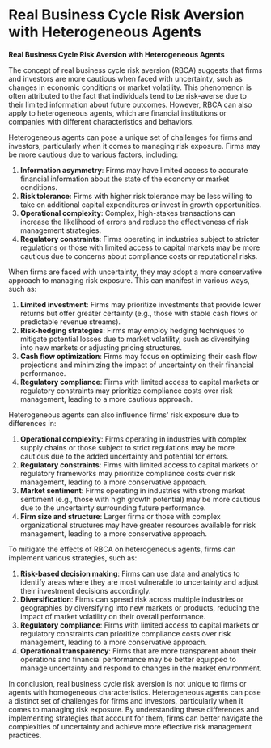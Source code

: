 # Real Business Cycle Risk Aversion with Heterogeneous Agents

**Real Business Cycle Risk Aversion with Heterogeneous Agents**

The concept of real business cycle risk aversion (RBCA) suggests that firms and investors are more cautious when faced with uncertainty, such as changes in economic conditions or market volatility. This phenomenon is often attributed to the fact that individuals tend to be risk-averse due to their limited information about future outcomes. However, RBCA can also apply to heterogeneous agents, which are financial institutions or companies with different characteristics and behaviors.

Heterogeneous agents can pose a unique set of challenges for firms and investors, particularly when it comes to managing risk exposure. Firms may be more cautious due to various factors, including:

1. **Information asymmetry**: Firms may have limited access to accurate financial information about the state of the economy or market conditions.
2. **Risk tolerance**: Firms with higher risk tolerance may be less willing to take on additional capital expenditures or invest in growth opportunities.
3. **Operational complexity**: Complex, high-stakes transactions can increase the likelihood of errors and reduce the effectiveness of risk management strategies.
4. **Regulatory constraints**: Firms operating in industries subject to stricter regulations or those with limited access to capital markets may be more cautious due to concerns about compliance costs or reputational risks.

When firms are faced with uncertainty, they may adopt a more conservative approach to managing risk exposure. This can manifest in various ways, such as:

1. **Limited investment**: Firms may prioritize investments that provide lower returns but offer greater certainty (e.g., those with stable cash flows or predictable revenue streams).
2. **Risk-hedging strategies**: Firms may employ hedging techniques to mitigate potential losses due to market volatility, such as diversifying into new markets or adjusting pricing structures.
3. **Cash flow optimization**: Firms may focus on optimizing their cash flow projections and minimizing the impact of uncertainty on their financial performance.
4. **Regulatory compliance**: Firms with limited access to capital markets or regulatory constraints may prioritize compliance costs over risk management, leading to a more cautious approach.

Heterogeneous agents can also influence firms' risk exposure due to differences in:

1. **Operational complexity**: Firms operating in industries with complex supply chains or those subject to strict regulations may be more cautious due to the added uncertainty and potential for errors.
2. **Regulatory constraints**: Firms with limited access to capital markets or regulatory frameworks may prioritize compliance costs over risk management, leading to a more conservative approach.
3. **Market sentiment**: Firms operating in industries with strong market sentiment (e.g., those with high growth potential) may be more cautious due to the uncertainty surrounding future performance.
4. **Firm size and structure**: Larger firms or those with complex organizational structures may have greater resources available for risk management, leading to a more conservative approach.

To mitigate the effects of RBCA on heterogeneous agents, firms can implement various strategies, such as:

1. **Risk-based decision making**: Firms can use data and analytics to identify areas where they are most vulnerable to uncertainty and adjust their investment decisions accordingly.
2. **Diversification**: Firms can spread risk across multiple industries or geographies by diversifying into new markets or products, reducing the impact of market volatility on their overall performance.
3. **Regulatory compliance**: Firms with limited access to capital markets or regulatory constraints can prioritize compliance costs over risk management, leading to a more conservative approach.
4. **Operational transparency**: Firms that are more transparent about their operations and financial performance may be better equipped to manage uncertainty and respond to changes in the market environment.

In conclusion, real business cycle risk aversion is not unique to firms or agents with homogeneous characteristics. Heterogeneous agents can pose a distinct set of challenges for firms and investors, particularly when it comes to managing risk exposure. By understanding these differences and implementing strategies that account for them, firms can better navigate the complexities of uncertainty and achieve more effective risk management practices.

